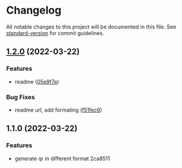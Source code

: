 # Changelog

All notable changes to this project will be documented in this file. See [standard-version](https://github.com/conventional-changelog/standard-version) for commit guidelines.

## [1.2.0](https://github.com/shahidcodes/zatca-e-invoice-qr-generator/compare/v1.1.0...v1.2.0) (2022-03-22)


### Features

* readme ([05e9f7e](https://github.com/shahidcodes/zatca-e-invoice-qr-generator/commit/05e9f7ec9e98021629c10c43efe10fd6a8b6d71e))


### Bug Fixes

* readme url, add formating ([f51fec6](https://github.com/shahidcodes/zatca-e-invoice-qr-generator/commit/f51fec6fd583bbdc1c5b980ef92fda0fc85670bf))

## 1.1.0 (2022-03-22)


### Features

* generate qr in different format 2ca8511
